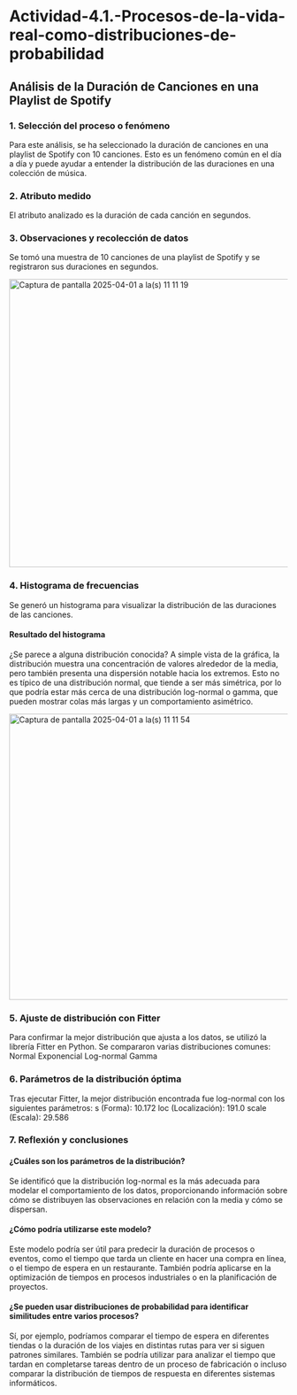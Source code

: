 # Actividad-4.1.-Procesos-de-la-vida-real-como-distribuciones-de-probabilidad

## Análisis de la Duración de Canciones en una Playlist de Spotify

### 1. Selección del proceso o fenómeno
Para este análisis, se ha seleccionado la duración de canciones en una playlist de Spotify con 10 canciones. Esto es un fenómeno común en el día a día y puede ayudar a entender la distribución de las duraciones en una colección de música.

### 2. Atributo medido
El atributo analizado es la duración de cada canción en segundos.

### 3. Observaciones y recolección de datos
Se tomó una muestra de 10 canciones de una playlist de Spotify y se registraron sus duraciones en segundos.

<img width="521" alt="Captura de pantalla 2025-04-01 a la(s) 11 11 19" src="https://github.com/user-attachments/assets/106cee8f-ac7c-4071-abc8-0570e4b07f03" />


### 4. Histograma de frecuencias
Se generó un histograma para visualizar la distribución de las duraciones de las canciones.

#### Resultado del histograma
¿Se parece a alguna distribución conocida?
A simple vista de la gráfica, la distribución muestra una concentración de valores alrededor de la media, pero también presenta una dispersión notable hacia los extremos. Esto no es típico de una distribución normal, que tiende a ser más simétrica, por lo que podría estar más cerca de una distribución log-normal o gamma, que pueden mostrar colas más largas y un comportamiento asimétrico.

<img width="517" alt="Captura de pantalla 2025-04-01 a la(s) 11 11 54" src="https://github.com/user-attachments/assets/f5f141d5-2f48-409a-a9ed-192dcc804e1d" />


### 5. Ajuste de distribución con Fitter
Para confirmar la mejor distribución que ajusta a los datos, se utilizó la librería Fitter en Python. Se compararon varias distribuciones comunes:
Normal
Exponencial
Log-normal
Gamma

### 6. Parámetros de la distribución óptima
Tras ejecutar Fitter, la mejor distribución encontrada fue log-normal con los siguientes parámetros:
s (Forma): 10.172
loc (Localización): 191.0
scale (Escala): 29.586

### 7. Reflexión y conclusiones
#### ¿Cuáles son los parámetros de la distribución?
Se identificó que la distribución log-normal es la más adecuada para modelar el comportamiento de los datos, proporcionando información sobre cómo se distribuyen las observaciones en relación con la media y cómo se dispersan.

#### ¿Cómo podría utilizarse este modelo?
Este modelo podría ser útil para predecir la duración de procesos o eventos, como el tiempo que tarda un cliente en hacer una compra en línea, o el tiempo de espera en un restaurante. También podría aplicarse en la optimización de tiempos en procesos industriales o en la planificación de proyectos.

#### ¿Se pueden usar distribuciones de probabilidad para identificar similitudes entre varios procesos?
Sí, por ejemplo, podríamos comparar el tiempo de espera en diferentes tiendas o la duración de los viajes en distintas rutas para ver si siguen patrones similares. También se podría utilizar para analizar el tiempo que tardan en completarse tareas dentro de un proceso de fabricación o incluso comparar la distribución de tiempos de respuesta en diferentes sistemas informáticos.
